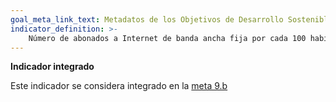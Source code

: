 ```yaml
---
goal_meta_link_text: Metadatos de los Objetivos de Desarrollo Sostenible de las Naciones Unidas (pdf 894kB)
indicator_definition: >- 
    Número de abonados a Internet de banda ancha fija por cada 100 habitantes, desglosado por velocidad
---
```

**Indicador integrado**

Este indicador se considera integrado en la [meta 9.b](/es/9)
